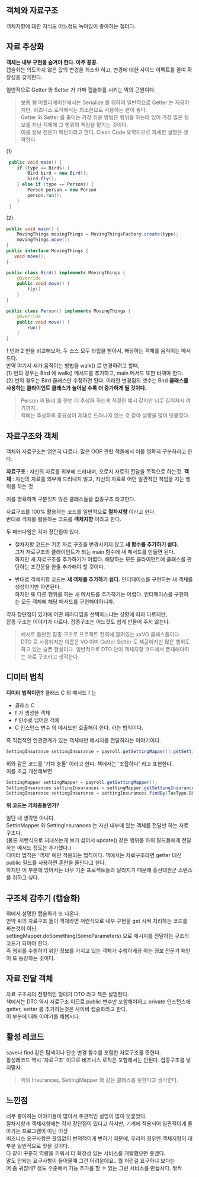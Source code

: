 객체와 자료구조
--

객체지향에 대한 지식도 어느정도 녹아있어 좋아하는 챕터다.  

## 자료 추상화
**객체는 내부 구현을 숨겨야 한다. 아주 꽁꽁.**    
캡슐화는 의도하지 않은 값의 변경을 최소화 하고, 변경에 대한 사이드 이펙트를 줄여 확장성을 갖게한다.  

일반적으로 Getter 와 Setter 가 가짜 캡슐화를 시키는 악의 근원이다.  
> 보통 웹 어플리케이션에서는 Serialize 를 위하여 일반적으로 Getter 는 제공하지만, 비즈니스 로직에서는 최소한으로 사용하는 편이 좋다.    
> Getter 와 Setter 를 줄이는 가장 쉬운 방법은 행위를 하는데 있어 가장 많은 정보를 지닌 객체에 그 행위의 책임을 맡기는 것이다.  
> 이를 정보 전문가 패턴이라고 한다.  Clean Code 요약이므로 자세한 설명은 생략한다

(1)
``` java
 public void main() {
    if (type == Birds) {
        Bird bird = new Bird();
        bird.fly();
    } else if (type == Persons) {
        Person person = new Person
        person.run();
    }
 }
```
(2)
``` java
public void main() {
    MovingThings movingThings = MovingThingsFactory.create(type);
    movingThings.move();
}
public interface MovingThings {
   void move();
}

public class Bird() implements MovingThings {
    @Override
    public void move() {
        fly()   
    }
}

public class Person() implements MovingThings {
    @Override
    public void move() {
        run()
    }
}
```

1 번과 2 번을 비교해보자, 두 소스 모두 타입을 받아서, 해당하는 객체를 움직이는 메서드다.  
만약 여기서 새가 움직이는 방법을 walk() 로 변경하려고 할때,  
(1) 번의 경우는 Bird 에 walk() 메서드를 추가하고, main 메서드 또한 바꿔야 한다.  
(2) 번의 경우는 Bird 클래스만 수정하면 된다. 이러한 변경점의 갯수는 Bird **클래스를 사용하는 클라이언트 클래스가 늘어날 수록 더 증가하게 될 것이다.**  

> Person 과 Bird 를 한번 더 추상화 하는게 적절한 예시 같지만 너무 길어져서 여기까지..  
책에는 추상화의 중요성이 제대로 드러나지 않는 것 같아 설명을 많이 덧붙였다.


## 자료구조와 객체
객체와 자료구조는 엄연히 다르다. 많은 OOP 관련 책들에서 이를 명확히 구분하라고 한다.  

**자료구조** : 자신의 자료를 외부에 드러내며, 오로지 자료의 전달을 목적으로 하는것. 
**객체** : 자신의 자료를 외부에 드러내지 않고, 자신의 자료로 어떤 일관적인 책임을 지는 행위를 하는 것  

이를 명확하게 구분짓지 않은 클래스들을 잡종구조 라고한다.  

자료구조를 100% 활용하는 코드를 일반적으로 **절차지향** 이라고 한다.   
반대로 객체를 활용하는 코드를 **객체지향** 이라고 한다.  

두 패러다임은 각자 장단점이 있다.  
- 절차지향 코드는 기존 자료 구조를 변경시키지 않고 **새 함수를 추가하기 쉽다.**  
그저 자료구조의 클라이언트가 되는 main 함수에 새 메서드를 만들면 된다.  
하지만 새 자료구조를 추가하기가 어렵다. 해당하는 모든 클라이언트에 클래스를 판단하는 조건문을 한줄 추가해야 할 것이다.  

- 반대로 객체지향 코드는 **새 객체를 추가하기 쉽다.** 인터페이스를 구현하는 새 객체를 생성하기만 하면된다.   
하지만 또 다른 행위를 하는 새 메서드를 추가하기는 어렵다. 인터페이스를 구현하는 모든 객체에 해당 메서드를 구현해야하니까.  

각자 장단점이 있기에 어떤 패러다임을 선택하느냐는 상황에 따라 다르지만,  
잡종 구조는 이야기가 다르다. 잡종구조는 어느것도 쉽게 만들어 주지 않는다.

> 예시로 들만한 잡종 구조로 프로젝트 전역에 깔려있는 xxVO 클래스들이다.
> DTO 로 사용되지만 이름은 VO 이며 Getter Setter 도 제공하지만 많은 행위도 하고 있는 슬픈 현실이다.
> 일반적으로 DTO 만이 객체지향 코드에서 존재해야하는 자료 구조라고 생각한다.

## 디미터 법칙
**디미터 법칙이란?**
클래스 C 의 메서드 f 는 
- 클래스 C
- f 가 생성한 객체
- f 인수로 넘어온 객체
- C 인스턴스 변수
의 메서드만 호출해야 한다. 라는 법칙이다.
  
즉 직접적인 연관관계가 있는 객체에만 메시지를 전달하라는 이야기이다.  

``` java
SettingInsurance settingInsurance = payroll.getSettingMapper().getSettingInsurances().findBy(TaxType.BUSINESS)
```
위와 같은 코드를 '기차 충돌' 이라고 한다. 책에서는 '조잡하다' 라고 표현한다..  
이를 조금 개선해보면

``` java
SettingMapper settingMapper = payroll.getSettingMapper();
SettingInsurances settingInsurances = settingMapper.getSettingInsurances();
SettingInsurance settingInsurance = settingInsurances.findBy(TaxType.BUSINESS);
```

**위 코드는 기차충돌인가?**   

일단 내 생각엔 아니다.  
SettinMapper 와 SettingInsurances 는 자신 내부에 있는 객체를 전달만 하는 자료구조다.  
(물론 저런식으로 꺼내쓰는게 보기 싫어서 update() 같은 행위를 하위 필드들에게 전달하는 메서드 정도는 추가했다.)  
디미터 법칙은 '객체' 에만 적용되는 법칙이다. 책에서는 자료구조라면 getter 대신 public 필드를 사용하면 혼란을 줄인다고 한다.  
하지만 이 부분에 있어서는 너무 기존 프로젝트들과 달라지기 때문에 흥선대원군 스탠스를 취하고 싶다.  

## 구조체 감추기 (캡슐화)
위에서 설명한 캡슐화가 또 나온다.  
만약 위의 자료구조 들이 객체라면 저런식으로 내부 구현을 get 시켜 처리하는 코드를 짜는것이 아닌,  
settingMapper.doSomething(SomeParameters) 으로 메시지를 전달하는 구조의 코드가 되어야 한다.  
즉 행위를 수행하기 위한 정보를 가지고 있는 객체가 수행하게끔 하는 정보 전문가 패턴이 또 등장하는 것이다.  

## 자료 전달 객체
자료 구조체의 전형적인 형테가 DTO 라고 책은 설명한다.  
책에서는 DTO 역시 자료구조 이므로 public 변수만 포함해야하고 private 인스턴스에 getter, setter 를 추가하는것은 사이비 캡슐화라고 한다.  
이 부분에 대해 이야기를 해봅시다.

## 활성 레코드
save나 find 같은 탐색이나 단순 변경 함수를 포함한 자료구조를 뜻한다.  
활성레코드 역시 '자료구조' 이므로 비즈니스 로직은 포함해서는 안된다. 잡종구조를 낳지말자.
> 위의 Insurances, SettingMapper 와 같은 클래스를 뜻한다고 생각한다. 

## 느낀점 
너무 좋아하는 이야기들이 많아서 주관적인 설명이 많이 덧붙었다.  
절차지향과 객체지향에는 각자 장단점이 있다고 하지만, 기계에 적용되어 일관적이게 돌아가는 프로그램이 아닌 이상  
비즈니스 요구사항은 끊임없이 변덕적이게 변하기 때문에, 우리의 경우엔 객체지향이 대부분 일반적으로 맞을 것이다.    
다 같이 꾸준히 역량을 키워서 더 확장성 있는 서비스를 개발했으면 좋겠다.  
말도 안되는 요구사항이 들어올때 그건 어려운데요.. 뭘 저런걸 요구하냐 보다는  
어 좀 귀찮네? 정도 수준에서 기능 추가를 할 수 있는 그런 서비스를 만듭시다. 짞짝  



